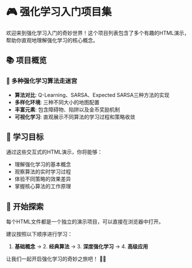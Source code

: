 # 🎮 强化学习入门项目集

欢迎来到强化学习入门的奇妙世界！这个项目列表包含了多个有趣的HTML演示，帮助你直观地理解强化学习的核心概念。

## 📚 项目概览

### 🤖 **多种强化学习算法走迷宫**
- **算法对比**: Q-Learning、SARSA、Expected SARSA三种方法的实现
- **多样化环境**: 三种不同大小的地图配置
- **丰富元素**: 包含障碍物、陷阱以及金币奖励机制
- **可视化学习**: 直观展示不同算法的学习过程和策略收敛

## 🎯 **学习目标**

通过这些交互式的HTML演示，你将能够：
- 理解强化学习的基本概念
- 观察算法的实时学习过程
- 体验不同策略的效果差异
- 掌握核心算法的工作原理

## 🚀 **开始探索**

每个HTML文件都是一个独立的演示项目，可以直接在浏览器中打开。

建议按照以下顺序进行学习：
1. **基础概念** → 2. **经典算法** → 3. **深度强化学习** → 4. **高级应用**

让我们一起开启强化学习的奇妙之旅吧！ 🤖✨
